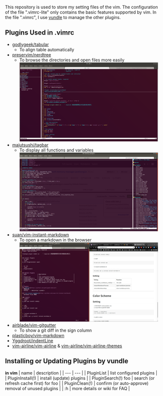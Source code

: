 This repository is used to store my setting files of the vim. The configuration of the file ".vimrc-lite" only contains the basic features supported by vim. In the file ".vimrc", I use [vundle](https://github.com/VundleVim/Vundle.vim) to manage the other plugins.

## Plugins Used in .vimrc
- [godlygeek/tabular](https://github.com/godlygeek/tabular)
    - To align table automatically
- [preservim/nerdtree](https://github.com/preservim/nerdtree)
    - To browse the directories and open files more easily 
    ![nerdtree-demo](./img/readme/nerdtree.png)
- [majutsushi/tagbar](https://github.com/majutsushi/tagbar)
    - To display all functions and variables
    ![tagbar-demo](./img/readme/tagbar.png)
- [suan/vim-instant-markdown](https://github.com/suan/vim-instant-markdown)
    - To open a markdown in the browser
    ![instant-markdown-demo](./img/readme/vim-instant-markdown.png)
- [airblade/vim-gitgutter](https://github.com/airblade/vim-gitgutter)
    - To show a git diff in the sign column
- [plasticboy/vim-markdown](https://github.com/plasticboy/vim-markdown)
- [Yggdroot/indentLine](https://github.com/Yggdroot/indentLine)
- [vim-airline/vim-airline](https://github.com/vim-airline/vim-airline) & [vim-airline/vim-airline-themes](https://github.com/vim-airline/vim-airline-themes)

## Installing or Updating Plugins by vundle
**in vim**
| name                | description                                         |
| ---                 | ---                                                 |
| PluginList          | list configured plugins                             |
| PluginInstall(!)    | install (update) plugins                            |
| PluginSearch(!) foo | search (or refresh cache first) for foo             |
| PluginClean(!)      | confirm (or auto-approve) removal of unused plugins |
| :h                  | more details or wiki for FAQ                        |

